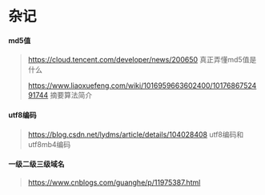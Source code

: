 # 杂记

#### md5值

>https://cloud.tencent.com/developer/news/200650    真正弄懂md5值是什么
>
>https://www.liaoxuefeng.com/wiki/1016959663602400/1017686752491744   摘要算法简介

#### utf8编码

>https://blog.csdn.net/lydms/article/details/104028408 utf8编码和utf8mb4编码

#### 一级二级三级域名

>https://www.cnblogs.com/guanghe/p/11975387.html

